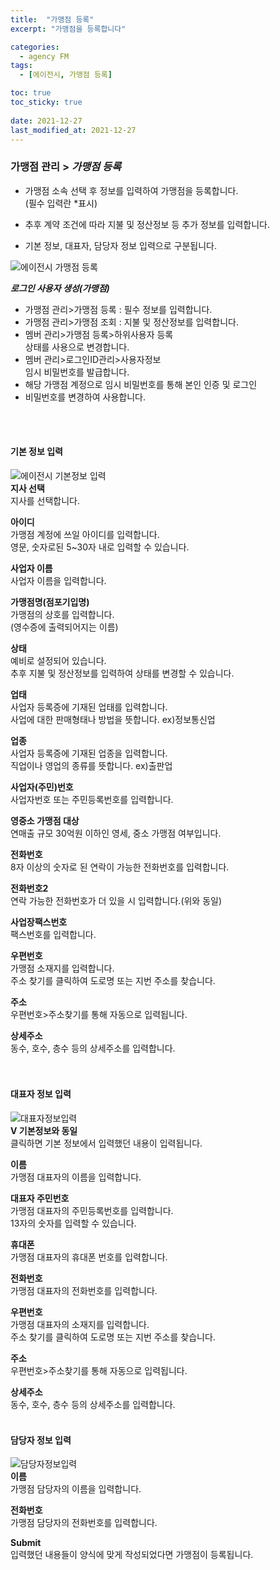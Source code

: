```yaml
---
title:  "가맹점 등록"
excerpt: "가맹점을 등록합니다"

categories:
  - agency FM
tags:
  - [에이전시, 가맹점 등록]

toc: true
toc_sticky: true
 
date: 2021-12-27
last_modified_at: 2021-12-27
---
```

### 가맹점 관리 > *가맹점 등록*
- 가맹점 소속 선택 후 정보를 입력하여 가맹점을 등록합니다.<br>(필수 입력란 *표시)

- 추후 계약 조건에 따라 지불 및 정산정보 등 추가 정보를 입력합니다.

- 기본 정보, 대표자, 담당자 정보 입력으로 구분됩니다.

![에이전시 가맹점 등록](https://user-images.githubusercontent.com/95394003/147437051-c84ed3db-0eaf-4b0b-9068-2f93befd2d53.jpeg)<br>

***로그인 사용자 생성(가맹점)***
- 가맹점 관리>가맹점 등록 : 필수 정보를 입력합니다.
- 가맹점 관리>가맹점 조회 : 지불 및 정산정보를 입력합니다.
- 멤버 관리>가맹점 등록>하위사용자 등록<br>상태를 사용으로 변경합니다.
- 멤버 관리>로그인ID관리>사용자정보<br>임시 비밀번호를 발급합니다.
- 해당 가맹점 계정으로 임시 비밀번호를 통해 본인 인증 및 로그인
- 비밀번호를 변경하여 사용합니다.
<br>
<br>


#### 기본 정보 입력

![에이전시 기본정보 입력](https://user-images.githubusercontent.com/95394003/147437175-08861d5e-bfce-44cd-9716-a13eff0c4bac.jpeg)<br>
**지사 선택**<br>
지사를 선택합니다.

**아이디**<br>
가맹점 계정에 쓰일 아이디를 입력합니다.<br>
영문, 숫자로된 5~30자 내로 입력할 수 있습니다.

**사업자 이름**<br>
사업자 이름을 입력합니다.

**가맹점명(점포기입명)**<br>
가맹점의 상호를 입력합니다.<br>
(영수증에 출력되어지는 이름)

**상태**<br>
예비로 설정되어 있습니다.<br>추후 지불 및 정산정보를 입력하여 상태를 변경할 수 있습니다.

**업태**<br>
사업자 등록증에 기재된 업태를 입력합니다.<br>
사업에 대한 판매형태나 방법을 뜻합니다. ex)정보통신업

**업종**<br>
사업자 등록증에 기재된 업종을 입력합니다.<br>
직업이나 영업의 종류를 뜻합니다. ex)출판업

**사업자(주민)번호**<br>
사업자번호 또는 주민등록번호를 입력합니다.

**영중소 가맹점 대상**<br>
연매출 규모 30억원 이하인 영세, 중소 가맹점 여부입니다.

**전화번호**<br>
8자 이상의 숫자로 된 연락이 가능한 전화번호를 입력합니다.

**전화번호2**<br>
연락 가능한 전화번호가 더 있을 시 입력합니다.(위와 동일)

**사업장팩스번호**<br>
팩스번호를 입력합니다.

**우편번호**<br>
가맹점 소재지를 입력합니다.<br>
주소 찾기를 클릭하여 도로명 또는 지번 주소를 찾습니다.

**주소**<br>
우편번호>주소찾기를 통해 자동으로 입력됩니다.

**상세주소**<br>
동수, 호수, 층수 등의 상세주소를 입력합니다.
<br>
<br>
<br>

#### 대표자 정보 입력
![대표자정보입력](https://user-images.githubusercontent.com/95394003/146134572-905bea6e-cb27-4b72-be29-5ee99cf67e52.jpeg)<br>
**V 기본정보와 동일**<br>
클릭하면 기본 정보에서 입력했던 내용이 입력됩니다.

**이름**<br>
가맹점 대표자의 이름을 입력합니다.

**대표자 주민번호**<br>
가맹점 대표자의 주민등록번호를 입력합니다.<br>
13자의 숫자를 입력할 수 있습니다.

**휴대폰**<br>
가맹점 대표자의 휴대폰 번호를 입력합니다.

**전화번호**<br>
가맹점 대표자의 전화번호를 입력합니다.

**우편번호**<br>
가맹점 대표자의 소재지를 입력합니다.<br>
주소 찾기를 클릭하여 도로명 또는 지번 주소를 찾습니다.

**주소**<br>
우편번호>주소찾기를 통해 자동으로 입력됩니다.

**상세주소**<br>
동수, 호수, 층수 등의 상세주소를 입력합니다.
<br>
<br>

#### 담당자 정보 입력
![담당자정보입력](https://user-images.githubusercontent.com/95394003/146134757-a8ddc47a-5b97-4a42-8a38-a2c3b8cbfca1.jpeg)<br>
**이름**<br>
가맹점 담당자의 이름을 입력합니다.

**전화번호**<br>
가맹점 담당자의 전화번호를 입력합니다.

**Submit**<br>
입력했던 내용들이 양식에 맞게 작성되었다면 가맹점이 등록됩니다.